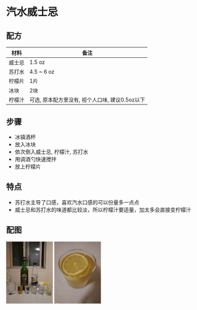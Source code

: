 # 汽水威士忌

## 配方


材料          | 备注
------------ |----------------
威士忌        | 1.5 oz
苏打水        | 4.5 ~ 6 oz
柠檬片        | 1片
冰块          | 2块
柠檬汁        | 可选, 原本配方里没有, 视个人口味, 建议0.5oz以下

## 步骤

* 冰镇酒杯
* 放入冰块
* 依次倒入威士忌, 柠檬汁, 苏打水
* 用调酒勺快速搅拌
* 放上柠檬片

## 特点

* 苏打水主导了口感，喜欢汽水口感的可以份量多一点点
* 威士忌和苏打水的味道都比较淡，所以柠檬汁要适量，加太多会直接变柠檬汁

## 配图

<div style="inline-block">
<img src="1.jpeg" width=25%>
<img src="2.jpeg" width=25%>
</div>


